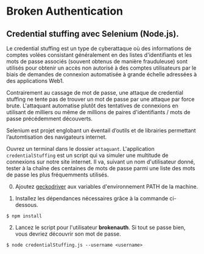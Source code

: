 # Broken Authentication

## Credential stuffing avec Selenium (**Node.js**).

Le credential stuffing est un type de cyberattaque où des informations de comptes volées consistant généralement en des listes d'identifiants et les mots de passe associés (souvent obtenus de manière frauduleuse) sont utilisés pour obtenir un accès non autorisé à des comptes utilisateurs par le biais de demandes de connexion automatisée à grande échelle adressées à des applications Web1.

Contrairement au cassage de mot de passe, une attaque de credential stuffing ne tente pas de trouver un mot de passe par une attaque par force brute. L'attaquant automatise plutôt des tentatives de connexions en utilisant de milliers ou même de millions de paires d'identifiants / mots de passe précédemment découverts.

Selenium est projet englobant un éventail d’outils et de librairies permettant l’automtisation des navigateurs internet.

Ouvrez un terminal dans le dossier `attaquant`. L'application `credentialStuffing` est un script qui va simuler une multitude de connexions sur notre site internet. Il va, suivant un nom d'utilisateur donné, tester à la chaîne des centaines de mots de passe parmi une liste des mots de passe les plus fréquemments utilisés.

0. Ajoutez [geckodriver](https://github.com/mozilla/geckodriver/releases) aux variables d'environnement PATH de la machine.

1. Installez les dépendances nécessaires grâce à la commande ci-dessous.

```
$ npm install
```

2. Lancez le script pour l'utilisateur **brokenauth**. Si tout se passe bien, vous devriez découvrir son mot de passe.

```
$ node credentialStuffing.js --username <username>
```
